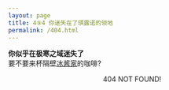 ```yaml
---
layout: page
title: 4⑨4 你迷失在了琪露诺的领地
permalink: /404.html
---
```


**你似乎在极寒之域迷失了**  
要不要来杯隔壁[冰酱家](http://ice1000.org)的咖啡?

<center>
404 NOT FOUND!
</center>